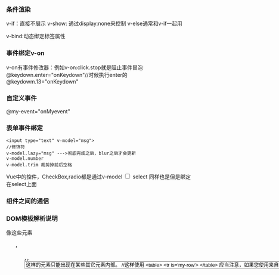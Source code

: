 ### 条件渲染

v-if：直接不展示
v-show: 通过display:none来控制
v-else通常和v-if一起用


v-bind:动态绑定标签属性

### 事件绑定v-on
v-on有事件修改器：例如v-on:click.stop就是阻止事件冒泡
@keydown.enter="onKeydown"//时候执行enter的
@keydowm.13="onKeydown"


### 自定义事件
@my-event="onMyevent"

### 表单事件绑定
```
<input type="text" v-model="msg">
//修饰符
v-model.lazy="msg" --->彻底完成之后，blur之后才会更新
v-model.number
v-model.trim 裁剪掉前后空格
```
Vue中的控件，CheckBox,radio都是通过v-model
<input type="checkbox" v-model="msg">
select 同样也是但是绑定在select上面


### 组件之间的通信


### DOM模板解析说明
像这些元素 <ul>，<ol>，<table>，<select> 限制了能被它包裹的元素，而一些
像 <option> 这样的元素只能出现在某些其它元素内部。
```
//这样使用
<table>
    <tr is='my-row'>
</table>
```
#### 应当注意，如果您使用来自以下来源之一的字符串模板，这些限制将不适用：
* <script type="text/x-template">

### v-on 绑定自定义事件
每个vue实例都实现了事件接口，即
* 使用$on(eventName)监听事件
* 使用$emit(eventName)触发事件
